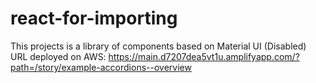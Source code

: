 # react-for-importing
This projects is a library of components based on Material UI   (Disabled)
URL deployed on AWS: https://main.d7207dea5vt1u.amplifyapp.com/?path=/story/example-accordions--overview
